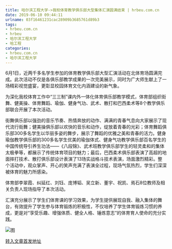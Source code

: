 ```yaml
---
title: 哈尔滨工程大学->我校体育教学俱乐部大型集体汇演圆满结束 | hrbeu.com.cn
date: 2019-06-10 09:44:11
urlname: 03f16461231cac28909b3685761d89b3
tags: 
- hrbeu.com.cn
- hrbeu
- 哈尔滨工程大学
- 哈工程
categories:
- hrbeu.com.cn
- 哈尔滨工程大学
---
```



[](/news/UploadFiles_4906/201906/2019060717000123.jpg)

6月1日，近两千多名学生参加的体育教学俱乐部大型汇演活动在北体育场圆满完成。此次活动不仅是各俱乐部教学成果的一次完美展示，同时为广大师生献上了一场精彩视觉盛宴，更彰显校园体育文化内涵建设的新气象。

为深化我校体育工作中“三三制”课内外一体化体育俱乐部教学模式，体育部组织街舞、健美操、体育舞蹈、瑜伽、健身气功、武术、散打和巴西柔术等8个教学俱乐部联合开展了本次活动。

街舞俱乐部以强劲的音乐节奏、热情奔放的动作、满满的青春气息向大家展示了现代流行街舞；健美操俱乐部以欢快的音乐和动作，绽放着青春的光彩；体育舞蹈俱乐部300多名学生以华丽多姿的舞步，展示了舞蹈的优雅之美和青春的活力。健身瑜伽教学俱乐部的300多名学生优美的瑜伽体式、健身气功教学俱乐部百名学生的中国传统导引养生功法——《八段锦》、武术班教学俱乐部学生的轻灵柔和的集体太极拳等，都展示了传统体育项目的魅力；最后，巴西柔术俱乐部表演了高超的地面摔打技术、散打俱乐部设计表演了13场实战格斗技术表演，场面激烈精彩。整个活动中，观众掌声、开心的笑声充满了表演全过程，现场气氛热烈，学生们深深被体育的魅力所感染。 

体育部李翠霞、纠延红、刘钰、庞博韬、吴立新、董宇、祝凯、焉石8位教师及相关负责人现场指导了本次活动。

汇演充分展示了学生们体育课的学习效果，为学生提供展现自我、融入集体的舞台，有效提升了学生参与体育锻炼的积极性，不仅培养了学生体育锻炼习惯的养成，更是对“享受乐趣、增强体质、健全人格、锤炼意志”的体育育人使命的充分实践。



![图](http://gongxue.cn/news/UploadFiles_4906/201906/2019060717000123.jpg)

[转入文章首发地址](http://gongxue.cn/news/2019/201906/news_195714.html)